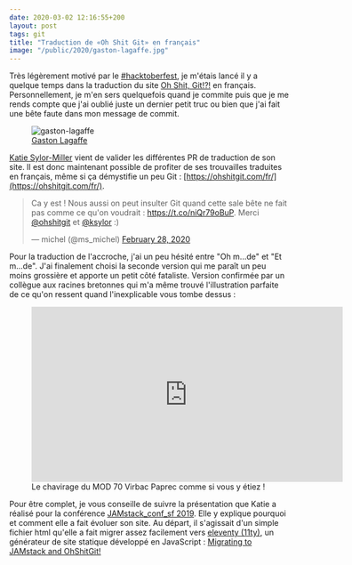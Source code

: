 ```yaml
---
date: 2020-03-02 12:16:55+200
layout: post
tags: git
title: "Traduction de «Oh Shit Git» en français"
image: "/public/2020/gaston-lagaffe.jpg"
---
```


Très légèrement motivé par le [#hacktoberfest](https://dev.to/michelc/selfish-hacktoberfest-2019-4g5l), je m'étais lancé il y a quelque temps dans la traduction du site [Oh Shit, Git!?!](https://ohshitgit.com/) en français. Personnellement, je m'en sers quelquefois quand je commite puis que je me rends compte que j'ai oublié juste un dernier petit truc ou bien que j'ai fait une bête faute dans mon message de commit.

<figure>
  <img src="{{ image }}" alt="gaston-lagaffe" />
  <figcaption>
    <a href="http://www.gastonlagaffe.com/">Gaston Lagaffe</a>
  </figcaption>
</figure>

[Katie Sylor-Miller](https://twitter.com/ksylor) vient de valider les différentes PR de traduction de son site. Il est donc maintenant possible de profiter de ses trouvailles traduites en français, même si ça démystifie un peu Git : [https://ohshitgit.com/fr/](https://ohshitgit.com/fr/).

<blockquote class="twitter-tweet tw-align-center"><p lang="fr" dir="ltr">Ca y est ! Nous aussi on peut insulter Git quand cette sale bête ne fait pas comme ce qu&#39;on voudrait : <a href="https://t.co/niQr79oBuP">https://t.co/niQr79oBuP</a>. Merci <a href="https://twitter.com/ohshitgit?ref_src=twsrc%5Etfw">@ohshitgit</a> et <a href="https://twitter.com/ksylor?ref_src=twsrc%5Etfw">@ksylor</a> :)</p>&mdash; michel (@ms_michel) <a href="https://twitter.com/ms_michel/status/1233337074364841984?ref_src=twsrc%5Etfw">February 28, 2020</a></blockquote> <script async src="https://platform.twitter.com/widgets.js" charset="utf-8"></script>

Pour la traduction de l'accroche, j'ai un peu hésité entre "Oh m...de" et "Et m...de". J'ai finalement choisi la seconde version qui me paraît un peu moins grossière et apporte un petit côté fataliste. Version confirmée par un collègue aux racines bretonnes qui m'a même trouvé l'illustration parfaite de ce qu'on ressent quand l'inexplicable vous tombe dessus :

<figure class="video">
  <iframe width="560"
          height="315"
          src="https://www.youtube.com/embed/YganM4xVTac?start=80"
          frameborder="0"
          allow="accelerometer; autoplay; encrypted-media; gyroscope; picture-in-picture"
          allowfullscreen>
  </iframe>
  <figcaption>
    Le chavirage du MOD 70 Virbac Paprec comme si vous y étiez !
  </figcaption>
</figure>

Pour être complet, je vous conseille de suivre la présentation que Katie a réalisé pour la conférence [JAMstack_conf_sf 2019](https://jamstackconf.com/#2019). Elle y explique pourquoi et comment elle a fait évoluer son site. Au départ, il s'agissait d'un simple fichier html qu'elle a fait migrer assez facilement vers [eleventy (11ty)](https://www.11ty.io/), un générateur de site statique développé en JavaScript : [Migrating to JAMstack and OhShitGit!](https://www.youtube.com/watch?v=PqlhYVqLDm0)
